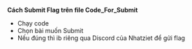 **Cách Submit Flag trên file Code_For_Submit**

- Chạy code 
- Chọn bài muốn Submit
- Nếu đúng thì ib riêng qua Discord của Nhatziet để gửi flag
